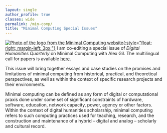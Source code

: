 ```yaml
---
layout: single
author_profile: true
classes: wide
permalink: /min-comp/
title: "Minimal Computing Special Issues"
---
```


[![Photo of the logo from the Minimal Computing website](../assets/images/min-comp.jpg){:style="float: right; margin-left: 3px;"}](http://go-dh.github.io/mincomp/blog/2019/11/12/cfp-dhq/) I am co-editing a special issue of _Digital Humanities Quarterly_ on Minimal Computing with Alex Gil. The multilingual call for papers is available [here](http://go-dh.github.io/mincomp/blog/2019/11/12/cfp-dhq/).

This issue will bring together essays and case studies on the promises and limitations of minimal computing from historical, practical, and theoretical perspectives, as well as within the context of specific research projects and their environments.

Minimal computing can be defined as any form of digital or computational praxis done under some set of significant constraints of hardware, software, education, network capacity, power, agency or other factors. Within the context of digital humanities scholarship, minimal computing refers to such computing practices used for teaching, research, and the construction and maintenance of a hybrid – digital and analog – scholarly and cultural record.
